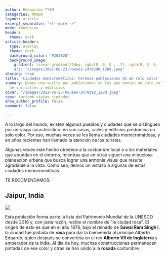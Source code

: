 ```yaml
---
author: Redacción TYSM
categories: MUNDO
layout: article
excerpt_separator: "<!--more-->"
mode: immersive
header:
  theme: dark
article_header:
  type: overlay
  theme: dark
  background_color: "#203028"
  background_image:
    gradient: linear-gradient(1deg, rgba(0, 0, 0 , .7), rgba(8, 3, 8, .9))
    src: "/images/2022-06-23-houses-2470398_1280.jpeg"
sharing: true
title: 'Ciudades monocromáticas: hermosa poblaciones de un solo color'
summary: Demos una vuelta por poblaciones en las que domina un solo color en el paisaje
  de sus calles y edificios
cover: "/images/2022-06-23-houses-2470398_1280.jpeg"
tags: turismo viajes ciudades
show_author_profile: false
comment: false

---
```

A lo largo del mundo, existen algunos pueblos y ciudades que se distinguen por un rasgo característico: en sus casas, calles y edificios predomina un solo color. Por eso, muchas veces se les llama ciudades monocromáticas, y en años recientes han llamado la atención de los turistas.

Algunas veces este hecho obedece a la costumbre local o a los materiales que abundan en el entorno, mientras que en otras siguen una minuciosa planeación urbana que busca lograr una armonía visual que resulte agradable a la vista. Como sea, demos un vistazo a algunas de estas ciudades monocromáticas.

TE RECOMENDAMOS:

## Jaipur, India

![](https://upload.wikimedia.org/wikipedia/commons/thumb/7/74/Pink_City%2C_Jaipur%2C_India_%2821003243120%29.jpg/1024px-Pink_City%2C_Jaipur%2C_India_%2821003243120%29.jpg)

Esta población forma parte la lista del Patrimonio Mundial de la UNESCO desde 2016 y, con justa razón, recibe el nombre de "la ciudad rosa". El origen de esto es que en el año 1876, bajo el reinado de **Sawai Ram Singh I**, la ciudad fue pintada de **rosa** para dar la bienvenida al príncipe Alberto Eduardo, quien después se convertiría en el rey **Alberto VII de Inglaterra** y emperador de la India. Al día de hoy, muchas construcciones permanecen pintadas de ese color y otras se han unido a la **rosada** costumbre.